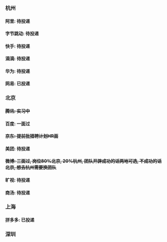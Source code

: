 ### 杭州

#### 阿里: 待投递
#### 字节跳动: 待投递
#### 快手: 待投递
#### 滴滴: 待投递
#### 华为: 待投递
#### 网易: 已投递


### 北京
#### ~~腾讯: 实习中~~
#### 百度: 一面过
#### ~~京东: 提前批猎聘计划HR面~~
#### 美团: 待投递
#### ~~微博: 三面过, 岗位80%北京, 20%杭州, 团队开辟成功的话两地可选, 不成功的话北京, 想去杭州需要换团队~~
#### 旷视: 待投递
#### 商汤: 待投递

### 上海
#### 拼多多: 已投递

### 深圳
